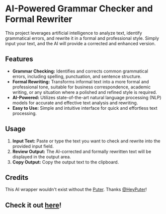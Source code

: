 # AI-Powered Grammar Checker and Formal Rewriter

This project leverages artificial intelligence to analyze text, identify grammatical errors, and rewrite it in a formal and professional style. Simply input your text, and the AI will provide a corrected and enhanced version.

## Features

*   **Grammar Checking:**  Identifies and corrects common grammatical errors, including spelling, punctuation, and sentence structure.
*   **Formal Rewriting:**  Transforms informal text into a more formal and professional tone, suitable for business correspondence, academic writing, or any situation where a polished and refined style is required.
*   **AI-Powered:**  Utilizes state-of-the-art natural language processing (NLP) models for accurate and effective text analysis and rewriting.
*   **Easy to Use:**  Simple and intuitive interface for quick and effortless text processing.

## Usage

1.  **Input Text:** Paste or type the text you want to check and rewrite into the provided input field.
2.  **Review Output:** The AI-corrected and formally rewritten text will be displayed in the output area.
3.  **Copy Output:** Copy the output text to the clipboard.

## Credits

This AI wrapper wouldn't exist without the [Puter](https://github.com/HeyPuter/puter). Thanks [@HeyPuter](https://github.com/HeyPuter)!


## Check it out [here](https://saikirannallagonda.github.io/aigc)!
